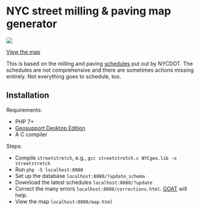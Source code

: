 # NYC street milling & paving map generator

<img src='https://mdejean.github.io/millmap.png'>

[View the map](https://mdejean.github.io/millmap/map.html)

This is based on the milling and paving [schedules](http://www.nyc.gov/html/dot/html/motorist/resurfintro.shtml) put out by NYCDOT. The
schedules are not comprehensive and there are sometimes actions missing 
entirely. Not everything goes to schedule, too.

## Installation

Requirements:

* PHP 7+
* [Geosupport Desktop Edition](https://www1.nyc.gov/site/planning/data-maps/open-data/dwn-gde-home.page)
* A C compiler

Steps:

* Compile `streetstretch`, e.g., `gcc streetstretch.c NYCgeo.lib -o streetstretch`
* Run `php -S localhost:8080`
* Set up the database `localhost:8080/?update_schema`
* Download the latest schedules `localhost:8080/?update`
* Correct the many errors `localhost:8080/corrections.html`. [GOAT](http://a030-goat.nyc.gov/goat/f3s.aspx) will help.
* View the map `localhost:8080/map.html`
